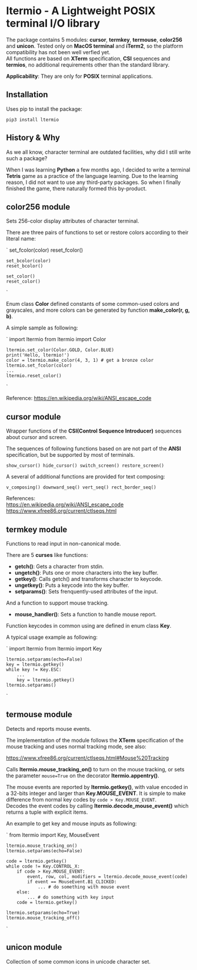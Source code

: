 # ltermio - A Lightweight POSIX terminal I/O library

The package contains 5 modules: **cursor**, **termkey**, **termouse**, **color256** and **unicon**. Tested only on **MacOS terminal** and **iTerm2**, so the platform compatibility has not been well verfied yet.  
All functions are based on **XTerm** specification, **CSI** sequences and **termios**, no additional requirements other than the standard library.

**Applicability**: They are only for **POSIX** terminal applications.

## Installation
Uses pip to install the package:

`pip3 install ltermio`

## History & Why
As we all know, character terminal are outdated facilities, why did I still write such a package?

When I was learning **Python** a few months ago, I decided to write a terminal **Tetris** game as a practice of the language learning. Due to the learning reason, I did not want to use any third-party packages. So when I finally finished the game, there naturally formed this by-product.

## color256 module
Sets 256-color display attributes of character terminal.

There are three pairs of functions to set or restore colors according to their literal name:

`
    set_fcolor(color)
    reset_fcolor()

    set_bcolor(color)
    reset_bcolor()

    set_color()
    reset_color()
`

Enum class **Color** defined constants of some common-used colors and grayscales, and more colors can be generated by function **make_color(r, g, b)**.

A simple sample as following:

`
    import ltermio
    from ltermio import Color

    ltermio.set_color(Color.GOLD, Color.BLUE)
    print('Hello, ltermio!')
    color = ltermio.make_color(4, 3, 1) # get a bronze color
    ltermio.set_fcolor(color)
    ...
    ltermio.reset_color()
`

Reference: <https://en.wikipedia.org/wiki/ANSI_escape_code>

## cursor module
Wrapper functions of the **CSI(Control Sequence Introducer)** sequences about cursor and screen.

The sequences of following functions based on are not part of the **ANSI** specification, but be supported by most of terminals.

`
    show_cursor()
    hide_cursor()
    switch_screen()
    restore_screen()
`

A several of additional functions are provided for text composing:

`
    v_composing()
    downward_seq()
    vert_seq()
    rect_border_seq()
`

References:  
<https://en.wikipedia.org/wiki/ANSI_escape_code>  
<https://www.xfree86.org/current/ctlseqs.html>

## termkey module
Functions to read input in non-canonical mode.

There are 5 **curses** like functions:

+ **getch()**: Gets a character from stdin.
+ **ungetch()**: Puts one or more characters into the key buffer.
+ **getkey()**: Calls getch() and transforms character to keycode.
+ **ungetkey()**: Puts a keycode into the key buffer.
+ **setparams()**: Sets frenquently-used attributes of the input.

And a function to support mouse tracking.

+ **mouse_handler()**: Sets a function to handle mouse report.

Function keycodes in common using are defined in enum class **Key**.

A typical usage example as following:

`
    import ltermio
    from ltermio import Key

    ltermio.setparams(echo=False)
    key = ltermio.getkey()
    while key != Key.ESC:
        ...
        key = ltermio.getkey()
    ltermio.setparams()
`

## termouse module
Detects and reports mouse events.

The implementation of the module follows the **XTerm** specification of the mouse tracking and uses normal tracking mode, see also:

<https://www.xfree86.org/current/ctlseqs.html#Mouse%20Tracking>
    
Calls **ltermio.mouse_tracking_on()** to turn on the mouse tracking, or sets the parameter `mouse=True` on the decorator **ltermio.appentry()**.

The mouse events are reported by **ltermio.getkey()**, with value encoded in a 32-bits integer and larger than **Key.MOUSE_EVENT**. It is simple to make difference from normal key codes by `code > Key.MOUSE_EVENT`.  
Decodes the event codes by calling **ltermio.decode_mouse_event()** which returns a tuple with explicit items.
        
An example to get key and mouse inputs as following:

`
    from ltermio import Key, MouseEvent

    ltermio.mouse_tracking_on()
    ltermio.setparams(echo=False)

    code = ltermio.getkey()
    while code != Key.CONTROL_X:
        if code > Key.MOUSE_EVENT:
            event, row, col, modifiers = ltermio.decode_mouse_event(code)
            if event == MouseEvent.B1_CLICKED:
                ... # do something with mouse event
        else:
            ... # do something with key input
        code = ltermio.getkey()

    ltermio.setparams(echo=True)
    ltermio.mouse_tracking_off()
`

## unicon module
Collection of some common icons in unicode character set.
